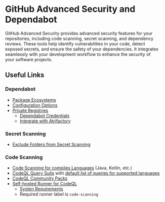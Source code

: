 # GitHub Advanced Security and Dependabot

GitHub Advanced Security provides advanced security features for your repositories, including code scanning, secret scanning, and dependency reviews. These tools help identify vulnerabilities in your code, detect exposed secrets, and ensure the safety of your dependencies. It integrates seamlessly with your development workflow to enhance the security of your software projects.

## Useful Links

### Dependabot

- [Package Ecosystems](https://docs.github.com/en/enterprise-cloud@latest/code-security/dependabot/dependabot-version-updates/configuration-options-for-the-dependabot.yml-file#package-ecosystem)
- [Configuration Options](https://docs.github.com/en/enterprise-cloud@latest/code-security/dependabot/dependabot-version-updates/configuration-options-for-the-dependabot.yml-file#configuration-options-for-the-dependabotyml-file)
- [Private Registries](https://docs.github.com/en/enterprise-cloud@latest/code-security/dependabot/dependabot-version-updates/configuration-options-for-the-dependabot.yml-file#configuration-options-for-private-registries)
  - [Dependabot Credentials](https://docs.github.com/en/enterprise-cloud@latest/code-security/dependabot/working-with-dependabot/configuring-access-to-private-registries-for-dependabot#storing-credentials-for-dependabot-to-use)
  - [Integrate with Atrifactory](https://jfrog.com/help/r/artifactory-how-to-integrate-github-dependabot-with-jfrog-artifactory)

### Secret Scanning

- [Exclude Folders from Secret Scanning](https://docs.github.com/en/enterprise-cloud@latest/code-security/secret-scanning/using-advanced-secret-scanning-and-push-protection-features/excluding-folders-and-files-from-secret-scanning)

### Code Scanning

- [Code Scanning for compiles Languages](https://docs.github.com/en/enterprise-cloud@latest/code-security/code-scanning/creating-an-advanced-setup-for-code-scanning/codeql-code-scanning-for-compiled-languages) (Java, Kotlin, etc.)
- [CodeQL Query Suits](https://docs.github.com/en/enterprise-cloud@latest/code-security/code-scanning/managing-your-code-scanning-configuration/codeql-query-suites) with [default list of queries for supported languages](https://docs.github.com/en/enterprise-cloud@latest/code-security/code-scanning/managing-your-code-scanning-configuration/codeql-query-suites#query-lists-for-the-default-query-suites)
- [CodeQL Community Packs](https://github.com/GitHubSecurityLab/CodeQL-Community-Packs)
- [Self-hosted Runner for CodeQL](https://docs.github.com/en/enterprise-cloud@latest/admin/managing-code-security/managing-github-advanced-security-for-your-enterprise/configuring-code-scanning-for-your-appliance)
  - [Systen Requirements](https://codeql.github.com/docs/codeql-overview/system-requirements/)
  - Required runner label is `code-scanning`
